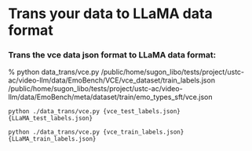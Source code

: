 # Trans your data to LLaMA data format
### Trans the vce data json format to LLaMA data format:

% python data_trans/vce.py /public/home/sugon_libo/tests/project/ustc-ac/video-llm/data/EmoBench/VCE/vce_dataset/train_labels.json /public/home/sugon_libo/tests/project/ustc-ac/video-llm/data/EmoBench/meta/dataset/train/emo_types_sft/vce.json
```
python ./data_trans/vce.py {vce_test_labels.json} {LLaMA_test_labels.json}
```

```
python ./data_trans/vce.py {vce_train_labels.json} {LLaMA_train_labels.json}
```
